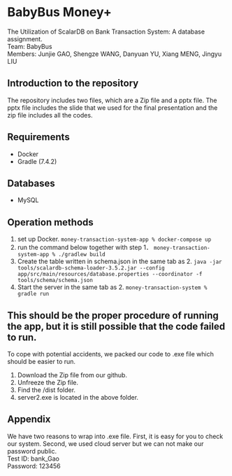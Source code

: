 # BabyBus Money+
The Utilization of ScalarDB on Bank Transaction System: A database assignment.
<br> Team: BabyBus
<br> Members: Junjie GAO, Shengze WANG, Danyuan YU, Xiang MENG, Jingyu LIU
## Introduction to the repository
The repository includes two files, which are a Zip file and a pptx file. The pptx file includes the slide that we used for the final presentation and the zip file includes all the codes. 
## Requirements
- Docker
- Gradle (7.4.2)

## Databases
- MySQL

## Operation methods
1. set up Docker.
`money-transaction-system-app % docker-compose up`
2. run the command below together with step 1．
`money-transaction-system-app % ./gradlew build`
3. Create the table written in schema.json in the same tab as 2.
`java -jar tools/scalardb-schema-loader-3.5.2.jar --config app/src/main/resources/database.properties --coordinator -f tools/schema/schema.json`
4. Start the server in the same tab as 2.
`money-transaction-system % gradle run`

## This should be the proper procedure of running the app, but it is still possible that the code failed to run. 
To cope with potential accidents, we packed our code to .exe file which should be easier to run. 
1. Download the Zip file from our github.
2. Unfreeze the Zip file.
3. Find the /dist folder.
4. server2.exe is located in the above folder.

## Appendix
We have two reasons to wrap into .exe file. First, it is easy for you to check our system. Second, we used cloud server but we can not make our password public.
<br> Test ID: bank_Gao
<br> Password: 123456
